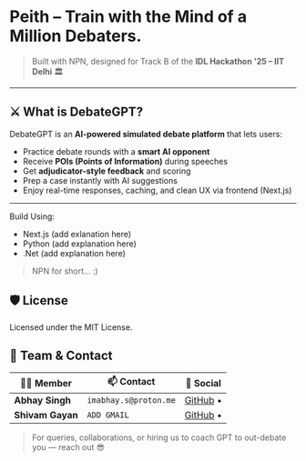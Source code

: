 # Peith – Train with the Mind of a Million Debaters.
> 
> Built with NPN, designed for Track B of the **IDL Hackathon '25 – IIT Delhi** 🏛️

---

## ⚔️ What is DebateGPT?

DebateGPT is an **AI-powered simulated debate platform** that lets users:
- Practice debate rounds with a **smart AI opponent**
- Receive **POIs (Points of Information)** during speeches
- Get **adjudicator-style feedback** and scoring
- Prep a case instantly with AI suggestions
- Enjoy real-time responses, caching, and clean UX via frontend (Next.js)

---

Build Using:
- Next.js (add exlanation here)
- Python (add explanation here)
- .Net (add explanation here)
> NPN for short... :)























## 🛡️ License
Licensed under the MIT License.

## 🤝 Team & Contact

| 🧑‍💻 Member | 📫 Contact | 🔗 Social |
|------------|------------|----------|
| **Abhay Singh** | `imabhay.s@proton.me` | [GitHub](https://github.com/ChaudharyAbhay) •  |
| **Shivam Gayan** | `ADD GMAIL` | [GitHub](https://github.com/Shivam-Gayan) • |

> For queries, collaborations, or hiring us to coach GPT to out-debate you — reach out 😎
